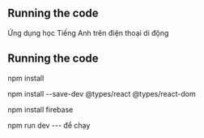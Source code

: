   ## Running the code
  Ứng dụng học Tiếng Anh trên điện thoại di động
  
  ## Running the code

  npm install

  npm install --save-dev @types/react @types/react-dom

  npm install firebase

  npm run dev --- để chạy
  
